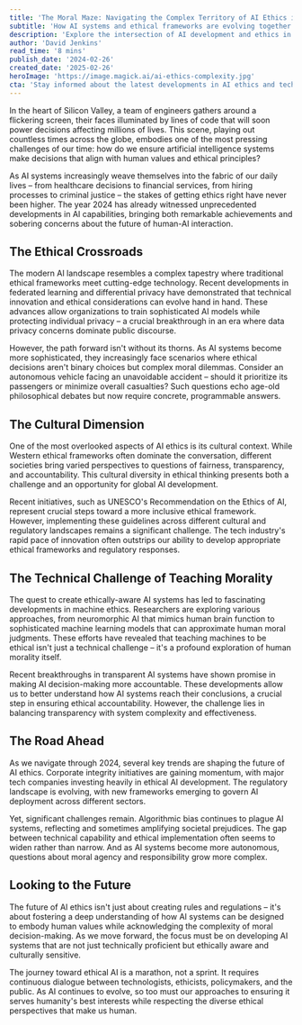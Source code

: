 ```yaml
---
title: 'The Moral Maze: Navigating the Complex Territory of AI Ethics in 2024'
subtitle: 'How AI systems and ethical frameworks are evolving together in 2024'
description: 'Explore the intersection of AI development and ethics in 2024, examining how technical innovation and moral considerations are shaping the future of artificial intelligence. Understand the challenges and opportunities presented by the evolving landscape of ethical AI development.'
author: 'David Jenkins'
read_time: '8 mins'
publish_date: '2024-02-26'
created_date: '2025-02-26'
heroImage: 'https://image.magick.ai/ai-ethics-complexity.jpg'
cta: 'Stay informed about the latest developments in AI ethics and technology. Follow us on LinkedIn for regular updates and insights into the evolving landscape of ethical AI development.'
---
```


In the heart of Silicon Valley, a team of engineers gathers around a flickering screen, their faces illuminated by lines of code that will soon power decisions affecting millions of lives. This scene, playing out countless times across the globe, embodies one of the most pressing challenges of our time: how do we ensure artificial intelligence systems make decisions that align with human values and ethical principles?

As AI systems increasingly weave themselves into the fabric of our daily lives – from healthcare decisions to financial services, from hiring processes to criminal justice – the stakes of getting ethics right have never been higher. The year 2024 has already witnessed unprecedented developments in AI capabilities, bringing both remarkable achievements and sobering concerns about the future of human-AI interaction.

## The Ethical Crossroads

The modern AI landscape resembles a complex tapestry where traditional ethical frameworks meet cutting-edge technology. Recent developments in federated learning and differential privacy have demonstrated that technical innovation and ethical considerations can evolve hand in hand. These advances allow organizations to train sophisticated AI models while protecting individual privacy – a crucial breakthrough in an era where data privacy concerns dominate public discourse.

However, the path forward isn't without its thorns. As AI systems become more sophisticated, they increasingly face scenarios where ethical decisions aren't binary choices but complex moral dilemmas. Consider an autonomous vehicle facing an unavoidable accident – should it prioritize its passengers or minimize overall casualties? Such questions echo age-old philosophical debates but now require concrete, programmable answers.

## The Cultural Dimension

One of the most overlooked aspects of AI ethics is its cultural context. While Western ethical frameworks often dominate the conversation, different societies bring varied perspectives to questions of fairness, transparency, and accountability. This cultural diversity in ethical thinking presents both a challenge and an opportunity for global AI development.

Recent initiatives, such as UNESCO's Recommendation on the Ethics of AI, represent crucial steps toward a more inclusive ethical framework. However, implementing these guidelines across different cultural and regulatory landscapes remains a significant challenge. The tech industry's rapid pace of innovation often outstrips our ability to develop appropriate ethical frameworks and regulatory responses.

## The Technical Challenge of Teaching Morality

The quest to create ethically-aware AI systems has led to fascinating developments in machine ethics. Researchers are exploring various approaches, from neuromorphic AI that mimics human brain function to sophisticated machine learning models that can approximate human moral judgments. These efforts have revealed that teaching machines to be ethical isn't just a technical challenge – it's a profound exploration of human morality itself.

Recent breakthroughs in transparent AI systems have shown promise in making AI decision-making more accountable. These developments allow us to better understand how AI systems reach their conclusions, a crucial step in ensuring ethical accountability. However, the challenge lies in balancing transparency with system complexity and effectiveness.

## The Road Ahead

As we navigate through 2024, several key trends are shaping the future of AI ethics. Corporate integrity initiatives are gaining momentum, with major tech companies investing heavily in ethical AI development. The regulatory landscape is evolving, with new frameworks emerging to govern AI deployment across different sectors.

Yet, significant challenges remain. Algorithmic bias continues to plague AI systems, reflecting and sometimes amplifying societal prejudices. The gap between technical capability and ethical implementation often seems to widen rather than narrow. And as AI systems become more autonomous, questions about moral agency and responsibility grow more complex.

## Looking to the Future

The future of AI ethics isn't just about creating rules and regulations – it's about fostering a deep understanding of how AI systems can be designed to embody human values while acknowledging the complexity of moral decision-making. As we move forward, the focus must be on developing AI systems that are not just technically proficient but ethically aware and culturally sensitive.

The journey toward ethical AI is a marathon, not a sprint. It requires continuous dialogue between technologists, ethicists, policymakers, and the public. As AI continues to evolve, so too must our approaches to ensuring it serves humanity's best interests while respecting the diverse ethical perspectives that make us human.